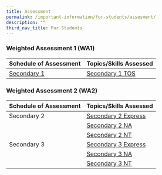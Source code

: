 ```yaml
---
title: Assessment
permalink: /important-information/for-students/assesment/
description: ""
third_nav_title: For Students
---
```

### Weighted Assessment 1 (WA1)



| Schedule of Assessment | Topics/Skills Assessed |
| -------- | -------- |
| [Secondary 1](https://drive.google.com/file/d/16qPUehE8DwtWLlkY2ZkTKlTFC2tMgApM/view?usp=share_link)     | [Secondary 1 TOS](https://drive.google.com/file/d/1L4neu-jKbA14Wbkt9uaJtjMyT8gJ0Q6-/view?usp=share_link)     |


	
### 	Weighted Assessment 2 (WA2)



|  Schedule of Assessment | Topics/Skills Assessed |
| -------- | -------- |
| Secondary 2     | [Secondary 2 Express](https://drive.google.com/file/d/1xgJ6IY_1lhtNuIu3AEASX9wTLOshW0r8/view?usp=share_link)  | 
|     | [Secondary 2 NA](https://drive.google.com/file/d/1qNAaQJe6Ow6EZ1-TQlUYR3izAq34hhwL/view?usp=share_link)    | 
|     | [Secondary 2 NT](https://drive.google.com/file/d/1DCTcABTuyhJdbLnidpmzBuA8EAAWjGmj/view?usp=share_link)     | 
| Secondary 3     | [Secondary 3 Express](https://drive.google.com/file/d/1VAxoW1foa4Cqz2ACoChzCZ6a4Ii8a3d7/view?usp=share_link)     | 
|      | [Secondary 3 NA](https://drive.google.com/file/d/1428sFC7LszbiaPCalpyreYFm8vwMHJWX/view?usp=share_link)     | 
|      | [Secondary 3 NT](https://drive.google.com/file/d/1tBTsGgunXAl90zm_SSucAcITovC1y3iB/view?usp=share_link)     | 


